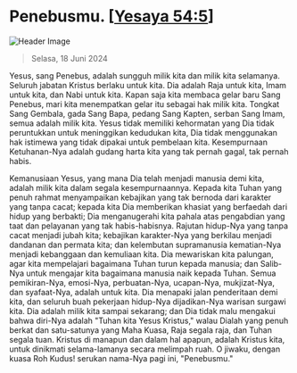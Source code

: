 
# Penebusmu. [[Yesaya 54:5](http://alkitab.sabda.org/?Yesaya%2054:5)]

![Header Image](https://alkitab.app/slice/sunrise.jpg)

> Selasa, 18 Juni 2024

Yesus, sang Penebus, adalah sungguh milik kita dan milik kita selamanya. Seluruh jabatan Kristus berlaku untuk kita. Dia adalah Raja untuk kita, Imam untuk kita, dan Nabi untuk kita. Kapan saja kita membaca gelar baru Sang Penebus, mari kita menempatkan gelar itu sebagai hak milik kita. Tongkat Sang Gembala, gada Sang Bapa, pedang Sang Kapten, serban Sang Imam, semua adalah milik kita. Yesus tidak memiliki kehormatan yang Dia tidak peruntukkan untuk meninggikan kedudukan kita, Dia tidak menggunakan hak istimewa yang tidak dipakai untuk pembelaan kita. Kesempurnaan Ketuhanan-Nya adalah gudang harta kita yang tak pernah gagal, tak pernah habis.

Kemanusiaan Yesus, yang mana Dia telah menjadi manusia demi kita, adalah milik kita dalam segala kesempurnaannya. Kepada kita Tuhan yang penuh rahmat menyampaikan kebajikan yang tak bernoda dari karakter yang tanpa cacat; kepada kita Dia memberikan khasiat yang berfaedah dari hidup yang berbakti; Dia menganugerahi kita pahala atas pengabdian yang taat dan pelayanan yang tak habis-habisnya. Rajutan hidup-Nya yang tanpa cacat menjadi jubah kita; kebajikan karakter-Nya yang berkilau menjadi dandanan dan permata kita; dan kelembutan supramanusia kematian-Nya menjadi kebanggaan dan kemuliaan kita. Dia mewariskan kita palungan, agar kita mempelajari bagaimana Tuhan turun kepada manusia; dan Salib-Nya untuk mengajar kita bagaimana manusia naik kepada Tuhan. Semua pemikiran-Nya, emosi-Nya, perbuatan-Nya, ucapan-Nya, mukjizat-Nya, dan syafaat-Nya, adalah untuk kita. Dia menapaki jalan penderitaan demi kita, dan seluruh buah pekerjaan hidup-Nya dijadikan-Nya warisan surgawi kita. Dia adalah milik kita sampai sekarang; dan Dia tidak malu mengakui bahwa diri-Nya adalah "Tuhan kita Yesus Kristus," walau Dialah yang penuh berkat dan satu-satunya yang Maha Kuasa, Raja segala raja, dan Tuhan segala tuan. Kristus di manapun dan dalam hal apapun, adalah Kristus kita, untuk dinikmati selama-lamanya secara melimpah ruah. O jiwaku, dengan kuasa Roh Kudus! serukan nama-Nya pagi ini, "Penebusmu."
    